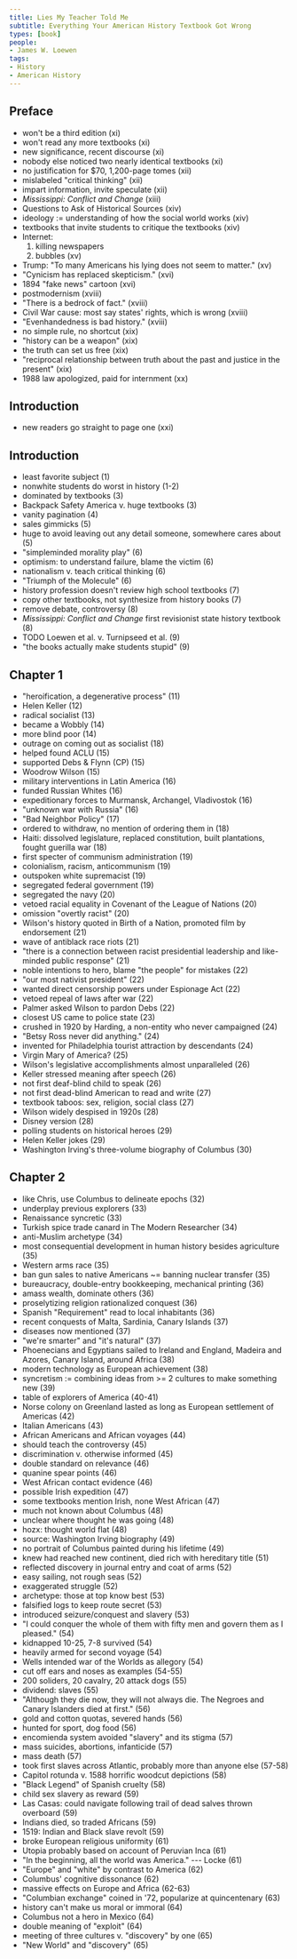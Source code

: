 ```yaml
---
title: Lies My Teacher Told Me
subtitle: Everything Your American History Textbook Got Wrong
types: [book]
people:
- James W. Loewen
tags:
- History
- American History
---
```


## Preface
- won't be a third edition (xi)
- won't read any more textbooks (xi)
- new significance, recent discourse (xi)
- nobody else noticed two nearly identical textbooks (xi)
- no justification for $70, 1,200-page tomes (xii)
- mislabeled "critical thinking" (xii)
- impart information, invite speculate (xii)
- _Mississippi: Conflict and Change_ (xiii)
- Questions to Ask of Historical Sources (xiv)
- ideology := understanding of how the social world works (xiv)
- textbooks that invite students to critique the textbooks (xiv)
- Internet:
  1.  killing newspapers
  2.  bubbles (xv)
- Trump: "To many Americans his lying does not seem to matter." (xv)
- "Cynicism has replaced skepticism." (xvi)
- 1894 "fake news" cartoon (xvi)
- postmodernism (xviii)
- "There is a bedrock of fact." (xviii)
- Civil War cause: most say states' rights, which is wrong (xviii)
- "Evenhandedness is bad history." (xviii)
- no simple rule, no shortcut (xix)
- "history can be a weapon" (xix)
- the truth can set us free (xix)
- "reciprocal relationship between truth about the past and justice in the present" (xix)
- 1988 law apologized, paid for internment (xx)

## Introduction
- new readers go straight to page one (xxi)

## Introduction
- least favorite subject (1)
- nonwhite students do worst in history (1-2)
- dominated by textbooks (3)
- Backpack Safety America v. huge textbooks (3)
- vanity pagination (4)
- sales gimmicks (5)
- huge to avoid leaving out any detail someone, somewhere cares about (5)
- "simpleminded morality play" (6)
- optimism: to understand failure, blame the victim (6)
- nationalism v. teach critical thinking (6)
- "Triumph of the Molecule" (6)
- history profession doesn't review high school textbooks (7)
- copy other textbooks, not synthesize from history books (7)
- remove debate, controversy (8)
- _Mississippi: Conflict and Change_ first revisionist state history textbook (8)
- TODO Loewen et al. v. Turnipseed et al. (9)
- "the books actually make students stupid" (9)

## Chapter 1
- "heroification, a degenerative process" (11)
- Helen Keller (12)
- radical socialist (13)
- became a Wobbly (14)
- more blind poor (14)
- outrage on coming out as socialist (18)
- helped found ACLU (15)
- supported Debs & Flynn (CP) (15)
- Woodrow Wilson (15)
- military interventions in Latin America (16)
- funded Russian Whites (16)
- expeditionary forces to Murmansk, Archangel, Vladivostok (16)
- "unknown war with Russia" (16)
- "Bad Neighbor Policy" (17)
- ordered to withdraw, no mention of ordering them in (18)
- Haiti: dissolved legislature, replaced constitution, built plantations, fought guerilla war (18)
- first specter of communism administration (19)
- colonialism, racism, anticommunism (19)
- outspoken white supremacist (19)
- segregated federal government (19)
- segregated the navy (20)
- vetoed racial equality in Covenant of the League of Nations (20)
- omission "overtly racist" (20)
- Wilson's history quoted in Birth of a Nation, promoted film by endorsement (21)
- wave of antiblack race riots (21)
- "there is a connection between racist presidential leadership and like-minded public response" (21)
- noble intentions to hero, blame "the people" for mistakes (22)
- "our most nativist president" (22)
- wanted direct censorship powers under Espionage Act (22)
- vetoed repeal of laws after war (22)
- Palmer asked Wilson to pardon Debs (22)
- closest US came to police state (23)
- crushed in 1920 by Harding, a non-entity who never campaigned (24)
- "Betsy Ross never did anything." (24)
- invented for Philadelphia tourist attraction by descendants (24)
- Virgin Mary of America? (25)
- Wilson's legislative accomplishments almost unparalleled (26)
- Keller stressed meaning after speech (26)
- not first deaf-blind child to speak (26)
- not first dead-blind American to read and write (27)
- textbook taboos: sex, religion, social class (27)
- Wilson widely despised in 1920s (28)
- Disney version (28)
- polling students on historical heroes (29)
- Helen Keller jokes (29)
- Washington Irving's three-volume biography of Columbus (30)

## Chapter 2
- like Chris, use Columbus to delineate epochs (32)
- underplay previous explorers (33)
- Renaissance syncretic (33)
- Turkish spice trade canard in The Modern Researcher (34)
- anti-Muslim archetype (34)
- most consequential development in human history besides agriculture (35)
- Western arms race (35)
- ban gun sales to native Americans ~= banning nuclear transfer (35)
- bureaucracy, double-entry bookkeeping, mechanical printing (36)
- amass wealth, dominate others (36)
- proselytizing religion rationalized conquest (36)
- Spanish "Requirement" read to local inhabitants (36)
- recent conquests of Malta, Sardinia, Canary Islands (37)
- diseases now mentioned (37)
- "we're smarter" and "it's natural" (37)
- Phoenecians and Egyptians sailed to Ireland and England, Madeira and Azores, Canary Island, around Africa (38)
- modern technology as European achievement (38)
- syncretism := combining ideas from >= 2 cultures to make something new (39)
- table of explorers of America (40-41)
- Norse colony on Greenland lasted as long as European settlement of Americas (42)
- Italian Americans (43)
- African Americans and African voyages (44)
- should teach the controversy (45)
- discrimination v. otherwise informed (45)
- double standard on relevance (46)
- quanine spear points (46)
- West African contact evidence (46)
- possible Irish expedition (47)
- some textbooks mention Irish, none West African (47)
- much not known about Columbus (48)
- unclear where thought he was going (48)
- hozx: thought world flat (48)
- source: Washington Irving biography (49)
- no portrait of Columbus painted during his lifetime (49)
- knew had reached new continent, died rich with hereditary title (51)
- reflected discovery in journal entry and coat of arms (52)
- easy sailing, not rough seas (52)
- exaggerated struggle (52)
- archetype: those at top know best (53)
- falsified logs to keep route secret (53)
- introduced seizure/conquest and slavery (53)
- "I could conquer the whole of them with fifty men and govern them as I pleased." (54)
- kidnapped 10-25, 7-8 survived (54)
- heavily armed for second voyage (54)
- Wells intended war of the Worlds as allegory (54)
- cut off ears and noses as examples (54-55)
- 200 soliders, 20 cavalry, 20 attack dogs (55)
- dividend: slaves (55)
- "Although they die now, they will not always die. The Negroes and Canary Islanders died at first." (56)
- gold and cotton quotas, severed hands (56)
- hunted for sport, dog food (56)
- encomienda system avoided "slavery" and its stigma (57)
- mass suicides, abortions, infanticide (57)
- mass death (57)
- took first slaves across Atlantic, probably more than anyone else (57-58)
- Capitol rotunda v. 1588 horrific woodcut depictions (58)
- "Black Legend" of Spanish cruelty (58)
- child sex slavery as reward (59)
- Las Casas: could navigate following trail of dead salves thrown overboard (59)
- Indians died, so traded Africans (59)
- 1519: Indian and Black slave revolt (59)
- broke European religious uniformity (61)
- Utopia probably based on account of Peruvian Inca (61)
- "In the beginning, all the world was America." --- Locke (61)
- "Europe" and "white" by contrast to America (62)
- Columbus' cognitive dissonance (62)
- massive effects on Europe and Africa (62-63)
- "Columbian exchange" coined in '72, popularize at quincentenary (63)
- history can't make us moral or immoral (64)
- Columbus not a hero in Mexico (64)
- double meaning of "exploit" (64)
- meeting of three cultures v. "discovery" by one (65)
- "New World" and "discovery" (65)
